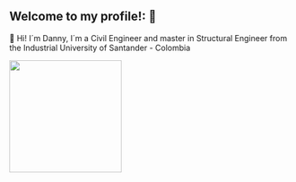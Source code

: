 ## Welcome to my profile!: 👋

👋 Hi! I´m Danny, I´m a Civil Engineer and master in Structural Engineer from the Industrial University of Santander - Colombia

<img src="https://github.com/user-attachments/assets/4931aa02-4287-41be-a307-d81112006a9d" width="200"/>


<!--
**ramdanny10/ramdanny10** is a ✨ _special_ ✨ repository because its `README.md` (this file) appears on your GitHub profile.

Here are some ideas to get you started:

- 🔭 I’m currently working on ...
- 🌱 I’m currently learning ...
- 👯 I’m looking to collaborate on ...
- 🤔 I’m looking for help with ...
- 💬 Ask me about ...
- 📫 How to reach me: ...
- 😄 Pronouns: ...
- ⚡ Fun fact: ...
-->

